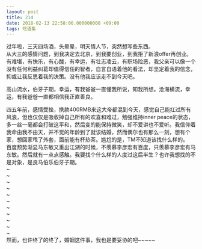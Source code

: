 ```yaml
---
layout: post
title: 214
date: 2018-02-13 22:58:00.000000000 +09:00
tags: 呓语集
---
```


过年啦，三天四场酒，头晕晕，明天情人节，突然想写些东西。  
从大三的感情问题，到我决定去北京，到我要创业，到我拒了新浪offer再创业。有难堪，有快乐，有心酸，有幸运，有壮志凌云，有职场险恶，我父亲可以像一个没有任何利益纠葛却值得信任的智者，自言自语着他的看法，却坚定着我的信念，抑或让我反思着我的决策。没有他我应该走不到今天吧。  

高山流水，伯牙子期，幸运，有我爸爸一直懂我所说，知我所想。沧海横流，幸运，有我爸爸一直都相信我正直善良。  

四五年前，感情受挫，携款400RMB来这大帝都混到今天，感觉自己能扛过所有风浪，但也仅仅是吸收掉自己所有的欢喜和难过，勉强维持inner peace的状态，多一丝一毫都会打破这平和，然后变的能保持微笑，却不爱讲也不爱听。我信仰着我命由我不由天，并不觉的年龄到了就该结婚，然而偶尔也有那么一刻，想有个家，想回家甩了外套，面前能有杯热茶。尴尬的是，TM不知道该找什么样的。  
百度颓势渐显马东敏又重出江湖的时候，不羡慕李彦宏有百度，只羡慕李彦宏有马东敏。然后就有一点点感触。我要找个什么样的人度过这后半生？也许我想找的不是对象，是良马伯乐伯牙子期。  
~  
~  
~  
~  
~  
~  
~  
~    
~  
~  
~  
然而，也许终了的终了，婚姻这件事，我也是要妥协的吧~~~~~

